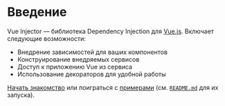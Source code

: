 # Введение

Vue Injector — библиотека Dependency Injection для [Vue.js](https://ru.vuejs.org/). Включает следующие возможности:

- Внедрение зависимостей для ваших компонентов
- Конструирование внедряемых сервисов
- Доступ к приложению Vue из сервиса
- Использование декораторов для удобной работы

[Начать знакомство](./guide/) или поиграться с [примерами](https://github.com/Scandltd/vue-injector/tree/develop/examples) (см. [`README.md`](https://github.com/Scandltd/vue-injector) для их запуска).
